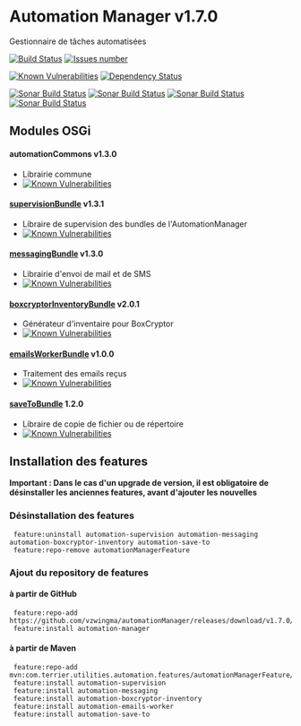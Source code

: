# Automation Manager v1.7.0
Gestionnaire de tâches automatisées

<a href='https://travis-ci.org/vzwingma/automationManager'><img src='https://api.travis-ci.org/vzwingma/automationManager.svg?branch=master' alt='Build Status' /></a>
<a href='https://github.com/vzwingma/automationManager/issues'><img src='http://githubbadges.herokuapp.com/vzwingma/automationManager/issues?style=square' alt='Issues number' /></a>

[![Known Vulnerabilities](https://snyk.io/test/github/vzwingma/automationmanager/badge.svg?targetFile=pom.xml)](https://snyk.io/test/github/vzwingma/automationmanager?targetFile=pom.xml)
[![Dependency Status](https://img.shields.io/librariesio/github/vzwingma/automationManager.svg)](https://libraries.io/github/vzwingma/automationManager)

<a href="https://sonarcloud.io/dashboard?id=automationManager"><img alt="Sonar Build Status" src="https://sonarcloud.io/api/project_badges/measure?project=automationManager&metric=coverage" /></a>
<a href="https://sonarcloud.io/dashboard?id=automationManager"><img alt="Sonar Build Status" src="https://sonarcloud.io/api/project_badges/measure?project=automationManager&metric=sqale_rating" /></a>
<a href="https://sonarcloud.io/dashboard?id=automationManager"><img alt="Sonar Build Status" src="https://sonarcloud.io/api/project_badges/measure?project=automationManager&metric=reliability_rating" /></a>
<a href="https://sonarcloud.io/dashboard?id=automationManager"><img alt="Sonar Build Status" src="https://sonarcloud.io/api/project_badges/measure?project=automationManager&metric=security_rating" /></a>


## Modules OSGi

#### automationCommons v1.3.0
  *  Librairie commune
  *  [![Known Vulnerabilities](https://snyk.io/test/github/vzwingma/automationmanager/badge.svg?targetFile=automationCommons%2Fpom.xml)](https://snyk.io/test/github/vzwingma/automationmanager?targetFile=automationCommons%2Fpom.xml)

#### [supervisionBundle](https://github.com/vzwingma/automationManager/wiki/%5BBUNDLE%5D-Supervision) v1.3.1
  *  Libraire de supervision des bundles de l'AutomationManager
  *  [![Known Vulnerabilities](https://snyk.io/test/github/vzwingma/automationmanager/badge.svg?targetFile=supervisionBundle%2Fpom.xml)](https://snyk.io/test/github/vzwingma/automationmanager?targetFile=supervisionBundle%2Fpom.xml)

#### [messagingBundle](https://github.com/vzwingma/automationManager/wiki/%5BBUNDLE%5D-Messaging) v1.3.0 
  *  Librairie d'envoi de mail et de SMS
  *  [![Known Vulnerabilities](https://snyk.io/test/github/vzwingma/automationmanager/badge.svg?targetFile=messagingBundle%2Fpom.xml)](https://snyk.io/test/github/vzwingma/automationmanager?targetFile=messagingBundle%2Fpom.xml)

#### [boxcryptorInventoryBundle](https://github.com/vzwingma/automationManager/wiki/%5BBUNDLE%5D-Boxcryptor-Inventory-Generator) v2.0.1
  *  Générateur d'inventaire pour BoxCryptor
  *  [![Known Vulnerabilities](https://snyk.io/test/github/vzwingma/automationmanager/badge.svg?targetFile=boxcryptorInventoryGeneratorBundle%2Fpom.xml)](https://snyk.io/test/github/vzwingma/automationmanager?targetFile=boxcryptorInventoryGeneratorBundle%2Fpom.xml)

#### [emailsWorkerBundle](https://github.com/vzwingma/automationManager/wiki/%5BBUNDLE%5D-Boxcryptor-Inventory-Generator) v1.0.0
  *  Traitement des emails reçus
  *  [![Known Vulnerabilities](https://snyk.io/test/github/vzwingma/automationmanager/badge.svg?targetFile=emailsWorkerBundle%2Fpom.xml)](https://snyk.io/test/github/vzwingma/automationmanager?targetFile=emailsWorkerBundle%2Fpom.xml)

#### [saveToBundle](https://github.com/vzwingma/automationManager/wiki/%5BBUNDLE%5D-SaveTo) 1.2.0
  *  Libraire de copie de fichier ou de répertoire
  *  [![Known Vulnerabilities](https://snyk.io/test/github/vzwingma/automationmanager/badge.svg?targetFile=saveToBundle%2Fpom.xml)](https://snyk.io/test/github/vzwingma/automationmanager?targetFile=saveToBundle%2Fpom.xml)

## Installation des features

**Important : Dans le cas d'un upgrade de version, il est obligatoire de désinstaller les anciennes features, avant d'ajouter les nouvelles**

### Désinstallation des features

     feature:uninstall automation-supervision automation-messaging automation-boxcryptor-inventory automation-save-to
     feature:repo-remove automationManagerFeature

### Ajout du repository de features

#### à partir de GitHub

     feature:repo-add https://github.com/vzwingma/automationManager/releases/download/v1.7.0/feature.xml
     feature:install automation-manager
     
#### à partir de Maven

     feature:repo-add mvn:com.terrier.utilities.automation.features/automationManagerFeature/1.7.0/xml/features
     feature:install automation-supervision
     feature:install automation-messaging
     feature:install automation-boxcryptor-inventory
     feature:install automation-emails-worker
     feature:install automation-save-to